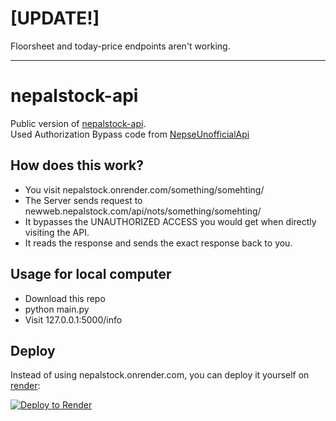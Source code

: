 # [UPDATE!]
Floorsheet and today-price endpoints aren't working.

***

# nepalstock-api

Public version of [nepalstock-api](https://nepalstock.onrender.com/info).<br>
Used Authorization Bypass code from [NepseUnofficialApi](https://github.com/basic-bgnr/NepseUnofficialApi)

## How does this work?
- You visit nepalstock.onrender.com/something/somehting/
- The Server sends request to newweb.nepalstock.com/api/nots/something/somehting/
- It bypasses the UNAUTHORIZED ACCESS you would get when directly visiting the API.
- It reads the response and sends the exact response back to you.

## Usage for local computer
- Download this repo
- python main.py
- Visit 127.0.0.1:5000/info

## Deploy
Instead of using nepalstock.onrender.com, you can deploy it yourself on [render](https://render.com/):

<a href="https://render.com/deploy?repo=https://github.com/Prabesh01/nepalstock-api">
  <img src="https://render.com/images/deploy-to-render-button.svg" alt="Deploy to Render">
</a>

